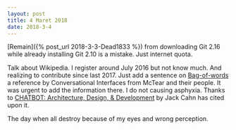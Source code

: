 ```yaml
---
layout: post
title: 4 Maret 2018
date: 2018-3-4
---
```

[Remain]({% post_url 2018-3-3-Dead1833 %}) from downloading Git 2.16 while already installing Git 2.10 is a mistake. Just internet quota.

Talk about Wikipedia. I register around July 2016 but not know much. And realizing to contribute since last 2017.
Just add a sentence on [Bag-of-words](https://wikipedia.org/wiki/Bag-of-words) a reference by Conversational Interfaces from McTear and their people.
It was urgent to add the information there. I do not causing asphyxia.
Thanks to [CHATBOT: Architecture, Design, & Development](http://www.cahn.io/s/CHATBOT_thesis_final.pdf) by Jack Cahn has cited upon it.

The day when all destroy because of my eyes and wrong perception.